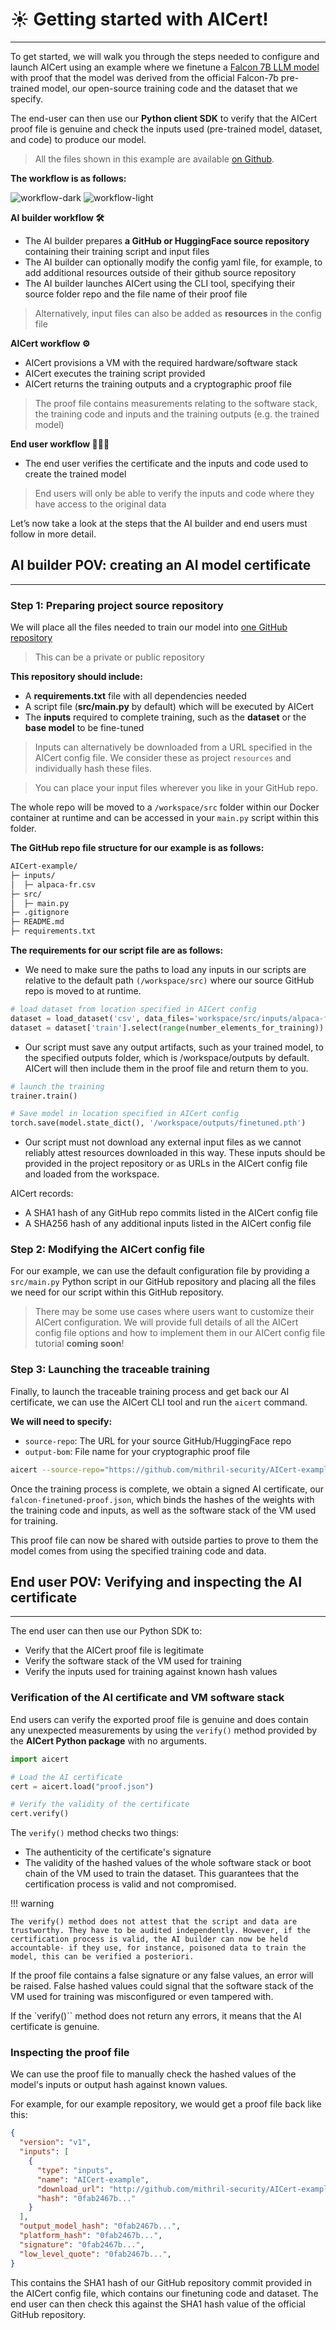 # ☀️ Getting started with AICert!
________________________________________________________


To get started, we will walk you through the steps needed to configure and launch AICert using an example where we finetune a [Falcon 7B LLM model](https://huggingface.co/tiiuae/falcon-7b) with proof that the model was derived from the official Falcon-7b pre-trained model, our open-source training code and the dataset that we specify.

The end-user can then use our **Python client SDK** to verify that the AICert proof file is genuine and check the inputs used (pre-trained model, dataset, and code) to produce our model.

> All the files shown in this example are available [on Github](https://github.com/mithril-security/AICert-example).

**The workflow is as follows:**

![workflow-dark](../../assets/workflow-dark.png#only-light)
![workflow-light](../../assets/workflow.png#only-light)

**AI builder workflow 🛠️**

+ The AI builder prepares **a GitHub or HuggingFace source repository** containing their training script and input files
+ The AI builder can optionally modify the config yaml file, for example, to add additional resources outside of their github source repository
+ The AI builder launches AICert using the CLI tool, specifying their source folder repo and the file name of their proof file

> Alternatively, input files can also be added as **resources** in the config file

**AICert workflow ⚙️**

+ AICert provisions a VM with the required hardware/software stack
+ AICert executes the training script provided
+ AICert returns the training outputs and a cryptographic proof file 
	
> The proof file contains measurements relating to the software stack, the training code and inputs and the training outputs (e.g. the trained model)

**End user workflow 👩🏻‍💻**

+ The end user verifies the certificate and the inputs and code used to create the trained model

> End users will only be able to verify the inputs and code where they have access to the original data

Let’s now take a look at the steps that the AI builder and end users must follow in more detail.

## AI builder POV: creating an AI model certificate
________________________________________________________

### Step 1: Preparing project source repository

We will place all the files needed to train our model into [one GitHub repository](https://github.com/mithril-security/AICert-example)

> This can be a private or public repository

**This repository should include:**

+ A **requirements.txt** file with all dependencies needed
+ A script file (**src/main.py** by default) which will be executed by AICert
+ The **inputs** required to complete training, such as the **dataset** or the **base model** to be fine-tuned

> Inputs can alternatively be downloaded from a URL specified in the AICert config file. We consider these as project `resources` and individually hash these files.

> You can place your input files wherever you like in your GitHub repo. 

The whole repo will be moved to a `/workspace/src` folder within our Docker container at runtime and can be accessed in your `main.py` script within this folder.

**The GitHub repo file structure for our example is as follows:**

```bash
AICert-example/
├─ inputs/
│  ├─ alpaca-fr.csv
├─ src/
│  ├─ main.py
├─ .gitignore
├─ README.md
├─ requirements.txt
```

**The requirements for our script file are as follows:**
+ We need to make sure the paths to load any inputs in our scripts are relative to the default path `(/workspace/src)` where our source GitHub repo is moved to at runtime.
```python
# load dataset from location specified in AICert config
dataset = load_dataset('csv', data_files='workspace/src/inputs/alpaca-fr.csv')
dataset = dataset['train'].select(range(number_elements_for_training))
```

+ Our script must save any output artifacts, such as your trained model, to the specified outputs folder, which is /workspace/outputs by default. AICert will then include them in the proof file and return them to you.

```python
# launch the training
trainer.train()

# Save model in location specified in AICert config
torch.save(model.state_dict(), '/workspace/outputs/finetuned.pth')
```

+ Our script must not download any external input files as we cannot reliably attest resources downloaded in this way. These inputs should be provided in the project repository or as URLs in the AICert config file and loaded from the workspace.

AICert records:

+ A SHA1 hash of any GitHub repo commits listed in the AICert config file
+ A SHA256 hash of any additional inputs listed in the AICert config file

### Step 2: Modifying the AICert config file

For our example, we can use the default configuration file by providing a `src/main.py` Python script in our GitHub repository and placing all the files we need for our script within this GitHub repository.

> There may be some use cases where users want to customize their AICert configuration. We will provide full details of all the AICert config file options and how to implement them in our AICert config file tutorial **coming soon**!

### Step 3: Launching the traceable training

Finally, to launch the traceable training process and get back our AI certificate, we can use the AICert CLI tool and run the `aicert` command.

**We will need to specify:**

+ `source-repo`: The URL for your source GitHub/HuggingFace repo
+ `output-bom`: File name for your cryptographic proof file

```bash
aicert --source-repo="https://github.com/mithril-security/AICert-example" --output-bom "falcon-finetuned-proof.json"
```

Once the training process is complete, we obtain a signed AI certificate, our `falcon-finetuned-proof.json`, which binds the hashes of the weights with the training code and inputs, as well as the software stack of the VM used for training. 

This proof file can now be shared with outside parties to prove to them the model comes from using the specified training code and data.

## End user POV: Verifying and inspecting the AI certificate
________________________________________________________

The end user can then use our Python SDK to:

+ Verify that the AICert proof file is legitimate
+ Verify the software stack of the VM used for training
+ Verify the inputs used for training against known hash values

### Verification of the AI certificate and VM software stack

End users can verify the exported proof file is genuine and does contain any unexpected measurements by using the `verify()` method provided by the **AICert Python package** with no arguments.

```python
import aicert

# Load the AI certificate
cert = aicert.load("proof.json")

# Verify the validity of the certificate
cert.verify()
```

The `verify()` method checks two things:

+ The authenticity of the certificate's signature
+ The validity of the hashed values of the whole software stack or boot chain of the VM used to train the dataset. This guarantees that the certification process is valid and not compromised.

!!! warning

	The verify() method does not attest that the script and data are trustworthy. They have to be audited independently. However, if the certification process is valid, the AI builder can now be held accountable- if they use, for instance, poisoned data to train the model, this can be verified a posteriori. 

If the proof file contains a false signature or any false values, an error will be raised. False hashed values could signal that the software stack of the VM used for training was misconfigured or even tampered with.

If the `verify()`` method does not return any errors, it means that the AI certificate is genuine.

### Inspecting the proof file

We can use the proof file to manually check the hashed values of the model's inputs or output hash against known values.

For example, for our example repository, we would get a proof file back like this:

```json
{
  "version": "v1",
  "inputs": [
    {
      "type": "inputs",
      "name": "AICert-example",
      "download_url": "http://github.com/mithril-security/AICert-example",
      "hash": "0fab2467b..."
    }
  ],
  "output_model_hash": "0fab2467b...",
  "platform_hash": "0fab2467b...",
  "signature": "0fab2467b...",
  "low_level_quote": "0fab2467b...",
}
```

This contains the SHA1 hash of our GitHub repository commit provided in the AICert config file, which contains our finetuning code and dataset. The end user can then check this against the SHA1 hash value of the official GitHub repository.
